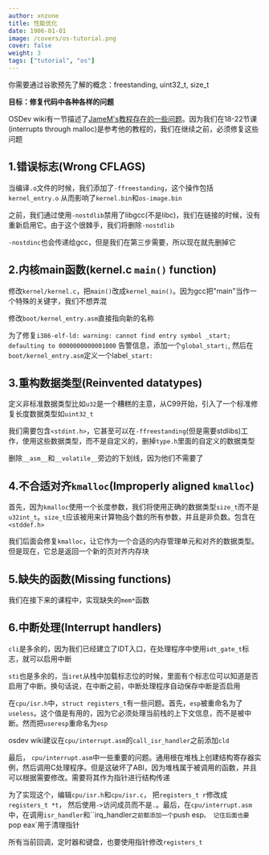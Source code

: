 ```yaml
---
author: xnzone 
title: 性能优化
date: 1906-01-01
image: /covers/os-tutorial.png
cover: false 
weight: 3
tags: ["tutorial", "os"]
---
```


你需要通过谷歌预先了解的概念：freestanding, uint32_t, size_t

**目标：修复代码中各种各样的问题**

OSDev wiki有一节描述了[JameM's教程存在的一些问题](http://wiki.osdev.org/James_Molloy's_Tutorial_Known_Bugs)。因为我们在18-22节课(interrupts through malloc)是参考他的教程的，我们在继续之前，必须修复这些问题

## 1.错误标志(Wrong CFLAGS)

当编译`.o`文件的时候，我们添加了`-ffreestanding`，这个操作包括`kernel_entry.o` 从而影响了`kernel.bin`和`os-image.bin`

之前，我们通过使用`-nostdlib`禁用了libgcc(不是libc)，我们在链接的时候，没有重新启用它。由于这个很棘手，我们将删除`-nostdlib`

`-nostdinc`也会传递给gcc，但是我们在第三步需要，所以现在就先删掉它

## 2.内核main函数(kernel.c `main()` function)

修改`kernel/kernel.c`，把`main()`改成`kernel_main()`。因为gcc把"main"当作一个特殊的关键字，我们不想弄混

修改`boot/kernel_entry.asm`直接指向新的名称

为了修复`i386-elf-ld: warning: cannot find entry symbol _start; defaulting to 0000000000001000` 告警信息，添加一个`global_start;`, 然后在`boot/kernel_entry.asm`定义一个label`_start:`

## 3.重构数据类型(Reinvented datatypes)

定义非标准数据类型比如`u32`是一个糟糕的主意，从C99开始，引入了一个标准修复长度数据类型如`uint32_t`

我们需要包含`<stdint.h>`，它甚至可以在`-ffreestanding`(但是需要stdlibs)工作，使用这些数据类型，而不是自定义的，删掉`type.h`里面的自定义的数据类型

删除`__asm__`和`__volatile__`旁边的下划线，因为他们不需要了

## 4.不合适对齐`kmalloc`(Improperly aligned `kmalloc`)

首先，因为`kmalloc`使用一个长度参数，我们将使用正确的数据类型`size_t`而不是`u32int_t`。`size_t`应该被用来计算物品个数的所有参数，并且是非负数。包含在`<stddef.h>`

我们后面会修复`kmalloc`，让它作为一个合适的内存管理单元和对齐的数据类型。但是现在，它总是返回一个新的页对齐内存块

## 5.缺失的函数(Missing functions)

我们在接下来的课程中，实现缺失的`mem*`函数

## 6.中断处理(Interrupt handlers)

`cli`是多余的，因为我们已经建立了IDT入口，在处理程序中使用`idt_gate_t`标志，就可以启用中断

`sti`也是多余的，当`iret`从栈中加载标志位的时候，里面有个标志位可以知道是否启用了中断。换句话说，在中断之前，中断处理程序自动保存中断是否启用

在`cpu/isr.h`中，`struct registers_t`有一些问题。首先，`esp`被重命名为了`useless`。这个值是有用的，因为它必须处理当前栈的上下文信息，而不是被中断。然而把`useresp`重命名为`esp`

osdev wiki建议在`cpu/interrupt.asm`的`call_isr_handler`之前添加`cld`

最后， `cpu/interrupt.asm`中一些重要的问题。通用根在堆栈上创建结构寄存器实例，然后调用C处理程序。但是这破坏了ABI，因为堆栈属于被调用的函数，并且可以根据需要修改。需要将其作为指针进行结构传递

为了实现这个，编辑`cpu/isr.h`和`cpu/isr.c`， 把`registers_t r`修改成`registers_t *t`， 然后使用`->`访问成员而不是`.`。最后，在`cpu/interrupt.asm`中，在调用`isr_handler`和``irq_handler`之前都添加一个`push esp`。 记住后面也要`pop eax`用于清理指针

所有当前回调，定时器和键盘，也要使用指针修改`registers_t`